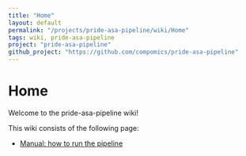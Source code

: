 ```yaml
---
title: "Home"
layout: default
permalink: "/projects/pride-asa-pipeline/wiki/Home"
tags: wiki, pride-asa-pipeline
project: "pride-asa-pipeline"
github_project: "https://github.com/compomics/pride-asa-pipeline"
---
```


# Home
Welcome to the pride-asa-pipeline wiki!

This wiki consists of the following page:

  * [Manual: how to run the pipeline](/projects/pride-asa-pipeline/wiki/manual)
